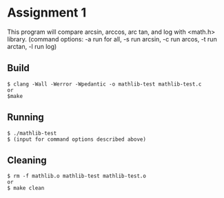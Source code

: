 # Assignment 1

This program will compare arcsin, arccos, arc tan, and log with <math.h> library. (command options: -a run for all, -s run arcsin, -c run arcos, -t run arctan, -l run log)

## Build

	$ clang -Wall -Werror -Wpedantic -o mathlib-test mathlib-test.c
	or
	$make

## Running

	$ ./mathlib-test
	$ (input for command options described above)

## Cleaning

	$ rm -f mathlib.o mathlib-test mathlib-test.o
	or
	$ make clean
